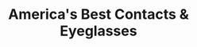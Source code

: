 ---
title: "America's Best Contacts & Eyeglasses"
url: /trexlertown/americas-best-contacts-and-eyeglasses/
shop: optician
---